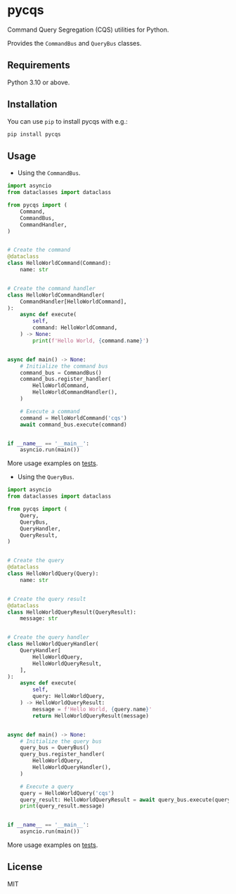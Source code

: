 # pycqs

Command Query Segregation (CQS) utilities for Python.

Provides the `CommandBus` and `QueryBus` classes.

## Requirements

Python 3.10 or above.

## Installation

You can use `pip` to install pycqs with e.g.:

```sh
pip install pycqs
```

## Usage

- Using the `CommandBus`.

```python
import asyncio
from dataclasses import dataclass

from pycqs import (
    Command,
    CommandBus,
    CommandHandler,
)


# Create the command
@dataclass
class HelloWorldCommand(Command):
    name: str


# Create the command handler
class HelloWorldCommandHandler(
    CommandHandler[HelloWorldCommand],
):
    async def execute(
        self,
        command: HelloWorldCommand,
    ) -> None:
        print(f'Hello World, {command.name}')


async def main() -> None:
    # Initialize the command bus
    command_bus = CommandBus()
    command_bus.register_handler(
        HelloWorldCommand,
        HelloWorldCommandHandler(),
    )

    # Execute a command
    command = HelloWorldCommand('cqs')
    await command_bus.execute(command)


if __name__ == '__main__':
    asyncio.run(main())
```

More usage examples on [tests](https://github.com/rafaph/pycqs/blob/main/tests/test_command_bus.py).

- Using the `QueryBus`.

```python
import asyncio
from dataclasses import dataclass

from pycqs import (
    Query,
    QueryBus,
    QueryHandler,
    QueryResult,
)


# Create the query
@dataclass
class HelloWorldQuery(Query):
    name: str


# Create the query result
@dataclass
class HelloWorldQueryResult(QueryResult):
    message: str


# Create the query handler
class HelloWorldQueryHandler(
    QueryHandler[
        HelloWorldQuery,
        HelloWorldQueryResult,
    ],
):
    async def execute(
        self,
        query: HelloWorldQuery,
    ) -> HelloWorldQueryResult:
        message = f'Hello World, {query.name}'
        return HelloWorldQueryResult(message)


async def main() -> None:
    # Initialize the query bus
    query_bus = QueryBus()
    query_bus.register_handler(
        HelloWorldQuery,
        HelloWorldQueryHandler(),
    )

    # Execute a query
    query = HelloWorldQuery('cqs')
    query_result: HelloWorldQueryResult = await query_bus.execute(query)
    print(query_result.message)


if __name__ == '__main__':
    asyncio.run(main())
```

More usage examples on [tests](https://github.com/rafaph/pycqs/blob/main/tests/test_query_bus.py).

## License

MIT
